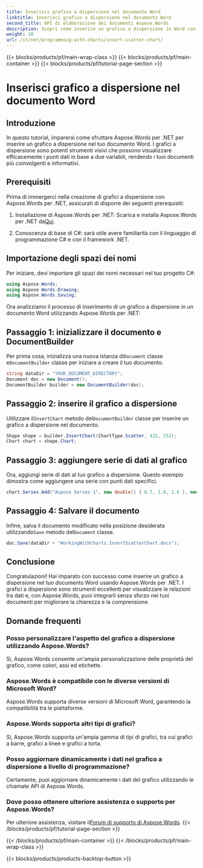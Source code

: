 ```yaml
---
title: Inserisci grafico a dispersione nel documento Word
linktitle: Inserisci grafico a dispersione nel documento Word
second_title: API di elaborazione dei documenti Aspose.Words
description: Scopri come inserire un grafico a dispersione in Word con Aspose.Words per .NET. Semplici passaggi per integrare rappresentazioni di dati visivi nei tuoi documenti.
weight: 10
url: /it/net/programming-with-charts/insert-scatter-chart/
---
```


{{< blocks/products/pf/main-wrap-class >}}
{{< blocks/products/pf/main-container >}}
{{< blocks/products/pf/tutorial-page-section >}}

# Inserisci grafico a dispersione nel documento Word

## Introduzione

In questo tutorial, imparerai come sfruttare Aspose.Words per .NET per inserire un grafico a dispersione nel tuo documento Word. I grafici a dispersione sono potenti strumenti visivi che possono visualizzare efficacemente i punti dati in base a due variabili, rendendo i tuoi documenti più coinvolgenti e informativi.

## Prerequisiti

Prima di immergerci nella creazione di grafici a dispersione con Aspose.Words per .NET, assicurati di disporre dei seguenti prerequisiti:

1.  Installazione di Aspose.Words per .NET: Scarica e installa Aspose.Words per .NET da[Qui](https://releases.aspose.com/words/net/).
   
2. Conoscenza di base di C#: sarà utile avere familiarità con il linguaggio di programmazione C# e con il framework .NET.

## Importazione degli spazi dei nomi

Per iniziare, devi importare gli spazi dei nomi necessari nel tuo progetto C#:

```csharp
using Aspose.Words;
using Aspose.Words.Drawing;
using Aspose.Words.Saving;
```

Ora analizziamo il processo di inserimento di un grafico a dispersione in un documento Word utilizzando Aspose.Words per .NET:

## Passaggio 1: inizializzare il documento e DocumentBuilder

 Per prima cosa, inizializza una nuova istanza di`Document` classe e`DocumentBuilder` classe per iniziare a creare il tuo documento.

```csharp
string dataDir = "YOUR_DOCUMENT_DIRECTORY";
Document doc = new Document();
DocumentBuilder builder = new DocumentBuilder(doc);
```

## Passaggio 2: inserire il grafico a dispersione

 Utilizzare il`InsertChart` metodo del`DocumentBuilder` classe per inserire un grafico a dispersione nel documento.

```csharp
Shape shape = builder.InsertChart(ChartType.Scatter, 432, 252);
Chart chart = shape.Chart;
```

## Passaggio 3: aggiungere serie di dati al grafico

Ora, aggiungi serie di dati al tuo grafico a dispersione. Questo esempio dimostra come aggiungere una serie con punti dati specifici.

```csharp
chart.Series.Add("Aspose Series 1", new double[] { 0.7, 1.8, 2.6 }, new double[] { 2.7, 3.2, 0.8 });
```

## Passaggio 4: Salvare il documento

 Infine, salva il documento modificato nella posizione desiderata utilizzando`Save` metodo del`Document` classe.

```csharp
doc.Save(dataDir + "WorkingWithCharts.InsertScatterChart.docx");
```

## Conclusione

Congratulazioni! Hai imparato con successo come inserire un grafico a dispersione nel tuo documento Word usando Aspose.Words per .NET. I grafici a dispersione sono strumenti eccellenti per visualizzare le relazioni tra dati e, con Aspose.Words, puoi integrarli senza sforzo nei tuoi documenti per migliorare la chiarezza e la comprensione.

## Domande frequenti

### Posso personalizzare l'aspetto del grafico a dispersione utilizzando Aspose.Words?
Sì, Aspose.Words consente un'ampia personalizzazione delle proprietà del grafico, come colori, assi ed etichette.

### Aspose.Words è compatibile con le diverse versioni di Microsoft Word?
Aspose.Words supporta diverse versioni di Microsoft Word, garantendo la compatibilità tra le piattaforme.

### Aspose.Words supporta altri tipi di grafici?
Sì, Aspose.Words supporta un'ampia gamma di tipi di grafici, tra cui grafici a barre, grafici a linee e grafici a torta.

### Posso aggiornare dinamicamente i dati nel grafico a dispersione a livello di programmazione?
Certamente, puoi aggiornare dinamicamente i dati del grafico utilizzando le chiamate API di Aspose.Words.

### Dove posso ottenere ulteriore assistenza o supporto per Aspose.Words?
 Per ulteriore assistenza, visitare il[Forum di supporto di Aspose.Words](https://forum.aspose.com/c/words/8).
{{< /blocks/products/pf/tutorial-page-section >}}

{{< /blocks/products/pf/main-container >}}
{{< /blocks/products/pf/main-wrap-class >}}

{{< blocks/products/products-backtop-button >}}
